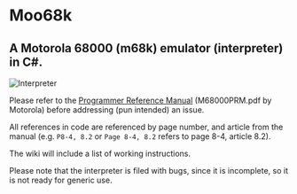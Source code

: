 # Moo68k
## A Motorola 68000 (m68k) emulator (interpreter) in C#.

![Interpreter](https://guitarxhero.github.io/imgs/moo0.png)

Please refer to the [Programmer Reference Manual](https://www.nxp.com/files/archives/doc/ref_manual/M68000PRM.pdf) (M68000PRM.pdf by Motorola) before addressing (pun intended) an issue.

All references in code are referenced by page number, and article from the manual (e.g. `P8-4, 8.2` or `Page 8-4, 8.2` refers to page 8-4, article 8.2).

The wiki will include a list of working instructions.

Please note that the interpreter is filed with bugs, since it is incomplete, so it is not ready for generic use.